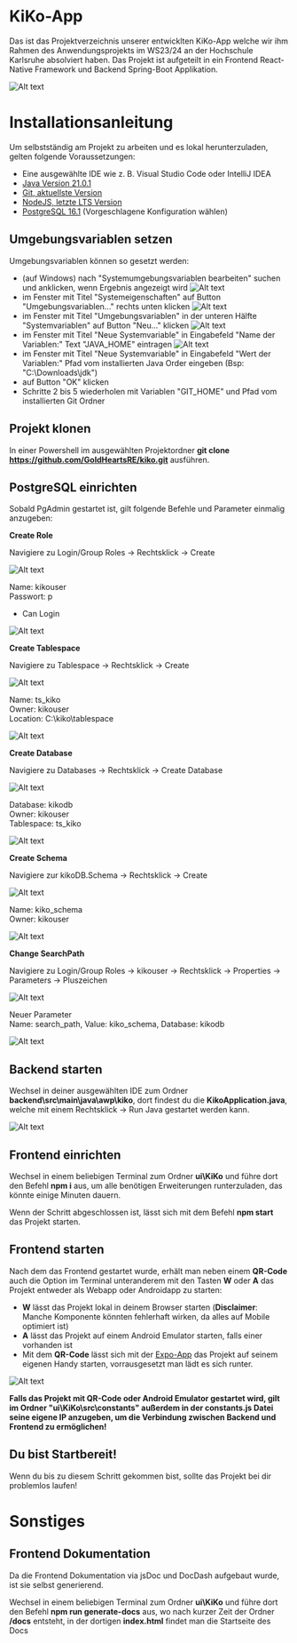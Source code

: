 # KiKo-App

Das ist das Projektverzeichnis unserer entwicklten KiKo-App welche wir ihm Rahmen des Anwendungsprojekts im WS23/24 an der Hochschule Karlsruhe absolviert haben. Das Projekt ist aufgeteilt in ein Frontend React-Native Framework und Backend Spring-Boot Applikation.

![Alt text](/ui/KiKo/src/assets/logo-kiko.png "KiKo")

# Installationsanleitung

Um selbstständig am Projekt zu arbeiten und es lokal herunterzuladen, gelten folgende Voraussetzungen: 

- Eine ausgewählte IDE wie z. B. Visual Studio Code oder IntelliJ IDEA
 - [Java Version 21.0.1](https://jdk.java.net/21/)
 - [Git, aktuellste Version](https://git-scm.com/download/win)
 - [NodeJS, letzte LTS Version](https://nodejs.org/en/download)
 - [PostgreSQL 16.1](https://www.enterprisedb.com/downloads/postgres-postgresql-downloads) (Vorgeschlagene Konfiguration wählen)

## Umgebungsvariablen setzen 

Umgebungsvariablen können so gesetzt werden:
- (auf Windows) nach "Systemumgebungsvariablen bearbeiten" suchen und anklicken, wenn Ergebnis angezeigt wird
![Alt text](/ui/KiKo/src/assets/Installationsanleitung/environment-variables1.png "EnvironmentVariables1")
- im Fenster mit Titel "Systemeigenschaften" auf Button "Umgebungsvariablen..." rechts unten klicken
![Alt text](/ui/KiKo/src/assets/Installationsanleitung/environment-variables2.png "EnvironmentVariables2")
- im Fenster mit Titel "Umgebungsvariablen" in der unteren Hälfte "Systemvariablen" auf Button "Neu..." klicken
![Alt text](/ui/KiKo/src/assets/Installationsanleitung/environment-variables3.png "EnvironmentVariables3")
- im Fenster mit Titel "Neue Systemvariable" in Eingabefeld "Name der Variablen:" Text "JAVA_HOME" eintragen
![Alt text](/ui/KiKo/src/assets/Installationsanleitung/environment-variables4.png "EnvironmentVariables4")
- im Fenster mit Titel "Neue Systemvariable" in Eingabefeld "Wert der Variablen:" Pfad vom installierten Java Order eingeben (Bsp: "C:\Downloads\jdk")
- auf Button "OK" klicken
- Schritte 2 bis 5 wiederholen mit Variablen "GIT_HOME" und Pfad vom installierten Git Ordner 

## Projekt klonen

In einer Powershell im ausgewählten Projektordner **git clone https://github.com/GoldHeartsRE/kiko.git** ausführen.

## PostgreSQL einrichten

Sobald PgAdmin gestartet ist, gilt folgende Befehle und Parameter einmalig anzugeben:

**Create Role**  

Navigiere zu Login/Group Roles -> Rechtsklick -> Create

![Alt text](/ui/KiKo/src/assets/Installationsanleitung/create-role1.png "Role1")

Name: kikouser  
Passwort: p  
- Can Login

![Alt text](/ui/KiKo/src/assets/Installationsanleitung/create-role2.png "Role2")


**Create Tablespace**

Navigiere zu Tablespace -> Rechtsklick -> Create

![Alt text](/ui/KiKo/src/assets/Installationsanleitung/create-tablespace1.png  "Tablespace1")

Name: ts_kiko  
Owner: kikouser  
Location: C:\kiko\tablespace

![Alt text](/ui/KiKo/src/assets/Installationsanleitung/create-tablespace2.png  "Tablespace2")


**Create Database**

Navigiere zu Databases -> Rechtsklick -> Create Database

![Alt text](/ui/KiKo/src/assets/Installationsanleitung/create-database1.png "Database1")

Database: kikodb  
Owner: kikouser  
Tablespace: ts_kiko

![Alt text](/ui/KiKo/src/assets/Installationsanleitung/create-database2.png "Database1")


**Create Schema**  

Navigiere zur kikoDB.Schema -> Rechtsklick -> Create

![Alt text](/ui/KiKo/src/assets/Installationsanleitung/create-schema1.png "Schema1")

Name: kiko_schema  
Owner: kikouser

![Alt text](/ui/KiKo/src/assets/Installationsanleitung/create-schema2.png "Schema2")

**Change SearchPath**

Navigiere zu Login/Group Roles -> kikouser -> Rechtsklick -> Properties -> Parameters -> Pluszeichen

![Alt text](/ui/KiKo/src/assets/Installationsanleitung/change-searchpath1.png "Path1")
  
Neuer Parameter  
Name: search_path, Value: kiko_schema, Database: kikodb

![Alt text](/ui/KiKo/src/assets/Installationsanleitung/change-searchpath2.png "Path2")


## Backend starten

Wechsel in deiner ausgewählten IDE zum Ordner **backend\src\main\java\awp\kiko**, dort findest du die **KikoApplication.java**, welche mit einem Rechtsklick -> Run Java gestartet werden kann.

![Alt text](/ui/KiKo/src/assets/Installationsanleitung/backend1.png "backend")


## Frontend einrichten

Wechsel in einem beliebigen Terminal zum Ordner **ui\KiKo** und führe dort den Befehl **npm i** aus, um alle benötigen Erweiterungen runterzuladen, das könnte einige Minuten dauern.

Wenn der Schritt abgeschlossen ist, lässt sich mit dem Befehl **npm start** das Projekt starten.

## Frontend starten

Nach dem das Frontend gestartet wurde, erhält man neben einem **QR-Code** auch die Option im Terminal unteranderem mit den Tasten **W** oder **A** das Projekt entweder als Webapp oder Androidapp zu starten:

 - **W** lässt das Projekt lokal in deinem Browser starten (**Disclaimer**: Manche Komponente könnten fehlerhaft wirken, da alles auf Mobile optimiert ist)
 - **A** lässt das Projekt auf einem Android Emulator starten, falls einer vorhanden ist
 - Mit dem **QR-Code** lässt sich mit der [Expo-App](https://play.google.com/store/apps/details?id=host.exp.exponent&hl=de&gl=US) das Projekt auf seinem eigenen Handy starten, vorrausgesetzt man lädt es sich runter.

 ![Alt text](/ui/KiKo/src/assets/Installationsanleitung/expostart.png "expo") 


**Falls das Projekt mit QR-Code oder Android Emulator gestartet wird, gilt im Ordner "ui\KiKo\src\constants" außerdem in der constants.js Datei seine eigene IP anzugeben, um die Verbindung zwischen Backend und Frontend zu ermöglichen!**
## Du bist Startbereit!

Wenn du bis zu diesem Schritt gekommen bist, sollte das Projekt bei dir problemlos laufen!

# Sonstiges
## Frontend Dokumentation
Da die Frontend Dokumentation via jsDoc und DocDash aufgebaut wurde, ist sie selbst generierend.

Wechsel in einem beliebigen Terminal zum Ordner **ui\KiKo** und führe dort den Befehl **npm run generate-docs** aus, wo nach kurzer Zeit der Ordner **/docs** entsteht, in der dortigen **index.html** findet man die Startseite des Docs